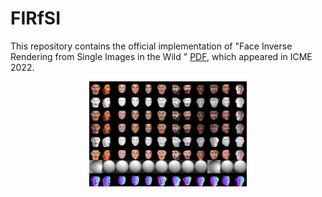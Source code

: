 # FIRfSI
This repository contains the official implementation of "Face Inverse Rendering from Single Images in the Wild
" [PDF](https://www.computer.org/csdl/proceedings-article/icme/2022/09859790/1G9EqBmLF2o), which appeared in ICME 2022.


<center><img src="results.png " width="50%"></center>
